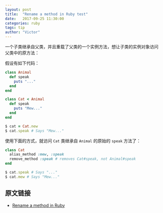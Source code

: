 ```yaml
---
layout: post
title:  "Rename a method in Ruby test"
date:   2017-09-25 11:30:00
categories: ruby
tags: tip
author: "Victor"
---
```


一个子类继承自父类，并且重载了父类的一个实例方法，想让子类的实例对象访问父类中的原方法：

假设有如下代码：

```ruby
class Animal
  def speak
    puts "..."
  end
end

class Cat < Animal
  def speak
    puts "Mew..."
  end
end

$ cat = Cat.new
$ cat.speak # Says "Mew..."
```

使用下面的方式，就访问 `Cat` 类继承自 `Animal` 的原始的 `speak` 方法了：

```ruby
class Cat
  alias_method :mew, :speak
  remove_method :speak # removes Cat#speak, not Animal#speak
end

$ cat.speak # Says "..."
$ cat.mew # Says "Mew..."
```


## 原文链接

* [Rename a method in Ruby](https://coderwall.com/p/gutg6g/rename-a-method-in-ruby)
